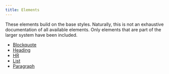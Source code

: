 ```yaml
---
title: Elements
---
```


These elements build on the base styles. Naturally, this is not an exhaustive documentation of all available elements. Only elements that are part of the larger system have been included.

<ul class="page-grid">
    <li><a href="{{ site.baseurl }}/elements/blockquote">Blockquote</a></li>
    <li><a href="{{ site.baseurl }}/elements/heading">Heading</a></li>
    <li><a href="{{ site.baseurl }}/elements/hr">HR</a></li>
    <li><a href="{{ site.baseurl }}/elements/list">List</a></li>
    <li><a href="{{ site.baseurl }}/elements/paragraph">Paragraph</a></li>
</ul>